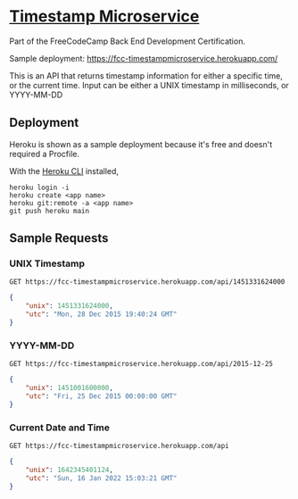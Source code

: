 
# [Timestamp Microservice](https://www.freecodecamp.org/learn/apis-and-microservices/apis-and-microservices-projects/timestamp-microservice)
Part of the FreeCodeCamp Back End Development Certification.

Sample deployment: https://fcc-timestampmicroservice.herokuapp.com/

This is an API that returns timestamp information for either a specific time, or the current time.
Input can be either a UNIX timestamp in milliseconds, or YYYY-MM-DD

## Deployment
Heroku is shown as a sample deployment because it's free and doesn't required a Procfile.

With the [Heroku CLI](https://devcenter.heroku.com/categories/command-line) installed,
```
heroku login -i
heroku create <app name>
heroku git:remote -a <app name>
git push heroku main
```

## Sample Requests

### UNIX Timestamp

`GET https://fcc-timestampmicroservice.herokuapp.com/api/1451331624000`

```json
{
    "unix": 1451331624000,
    "utc": "Mon, 28 Dec 2015 19:40:24 GMT"
}
```

### YYYY-MM-DD

`GET https://fcc-timestampmicroservice.herokuapp.com/api/2015-12-25`

```json
{
    "unix": 1451001600000,
    "utc": "Fri, 25 Dec 2015 00:00:00 GMT"
}
```

### Current Date and Time

`GET https://fcc-timestampmicroservice.herokuapp.com/api`

```json
{
    "unix": 1642345401124,
    "utc": "Sun, 16 Jan 2022 15:03:21 GMT"
}
```
